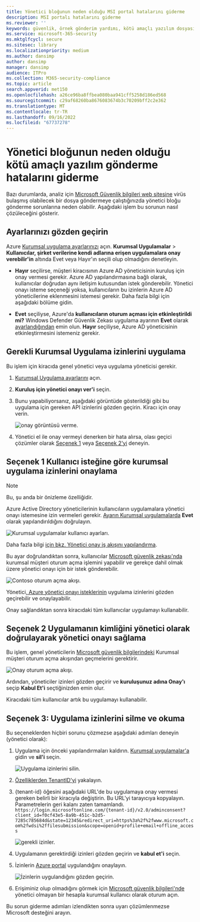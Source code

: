 ```yaml
---
title: Yönetici bloğunun neden olduğu MSI portal hatalarını giderme
description: MSI portalı hatalarını giderme
ms.reviewer: ''
keywords: güvenlik, örnek gönderim yardımı, kötü amaçlı yazılım dosyası, virüs dosyası, truva atı dosyası, gönder, Microsoft'a gönder, örnek gönder, virüs, truva atı, solucan, algılanmadı, algılanmadı, e-posta microsoft, e-posta kötü amaçlı yazılım, Bu kötü amaçlı yazılım, ben bir virüs olduğunu düşünüyorum, nerede virüs gönderebilirim, bu bir virüs, MSE, algılamaz, imza yok, algılama yok, şüpheli dosya,  MMPC, Microsoft Kötü Amaçlı Yazılımdan Koruma Merkezi, araştırmacılar, analist, WDSI, güvenlik zekası
ms.service: microsoft-365-security
ms.mktglfcycl: secure
ms.sitesec: library
ms.localizationpriority: medium
ms.author: dansimp
author: dansimp
manager: dansimp
audience: ITPro
ms.collection: M365-security-compliance
ms.topic: article
search.appverid: met150
ms.openlocfilehash: a26ce96ba8ffbea080baa941cff5258d186ed568
ms.sourcegitcommit: c29af68260ba8676083674b3c70209bff2c2e362
ms.translationtype: MT
ms.contentlocale: tr-TR
ms.lasthandoff: 09/16/2022
ms.locfileid: "67737278"
---
```

# <a name="troubleshooting-malware-submission-errors-caused-by-administrator-block"></a>Yönetici bloğunun neden olduğu kötü amaçlı yazılım gönderme hatalarını giderme

Bazı durumlarda, analiz için [Microsoft Güvenlik bilgileri web sitesine](https://www.microsoft.com/wdsi) virüs bulaşmış olabilecek bir dosya göndermeye çalıştığınızda yönetici bloğu gönderme sorunlarına neden olabilir. Aşağıdaki işlem bu sorunun nasıl çözüleceğini gösterir.

## <a name="review-your-settings"></a>Ayarlarınızı gözden geçirin

Azure [Kurumsal uygulama ayarlarınızı](https://portal.azure.com/#blade/Microsoft_AAD_IAM/StartboardApplicationsMenuBlade/UserSettings/menuId/) açın. **Kurumsal Uygulamalar** >  **Kullanıcılar, şirket verilerine kendi adlarına erişen uygulamalara onay verebilir'in** altında Evet veya Hayır'ın seçili olup olmadığını denetleyin.

- **Hayır** seçilirse, müşteri kiracısının Azure AD yöneticisinin kuruluş için onay vermesi gerekir. Azure AD yapılandırmasına bağlı olarak, kullanıcılar doğrudan aynı iletişim kutusundan istek gönderebilir. Yönetici onayı isteme seçeneği yoksa, kullanıcıların bu izinlerin Azure AD yöneticilerine eklenmesini istemesi gerekir. Daha fazla bilgi için aşağıdaki bölüme gidin.

- **Evet** seçiliyse, Azure'da **kullanıcıların oturum açması için etkinleştirildi mi?** Windows Defender Güvenlik Zekası uygulama ayarının **Evet** olarak [ayarlandığından](https://portal.azure.com/#blade/Microsoft_AAD_IAM/ManagedAppMenuBlade/Properties/appId/f0cf43e5-8a9b-451c-b2d5-7285c785684d/objectId/4a918a14-4069-4108-9b7d-76486212d75d) emin olun. **Hayır** seçiliyse, Azure AD yöneticisinin etkinleştirmesini istemeniz gerekir.

## <a name="implement-required-enterprise-application-permissions"></a>Gerekli Kurumsal Uygulama izinlerini uygulama

Bu işlem için kiracıda genel yönetici veya uygulama yöneticisi gerekir.

1. [Kurumsal Uygulama ayarlarını](https://portal.azure.com/#blade/Microsoft_AAD_IAM/ManagedAppMenuBlade/Permissions/appId/f0cf43e5-8a9b-451c-b2d5-7285c785684d/objectId/4a918a14-4069-4108-9b7d-76486212d75d) açın.
2. **Kuruluş için yönetici onayı ver'i** seçin.
3. Bunu yapabiliyorsanız, aşağıdaki görüntüde gösterildiği gibi bu uygulama için gereken API izinlerini gözden geçirin. Kiracı için onay verin.

    ![onay görüntüsü verme.](../../media/security-intelligence-images/msi-grant-admin-consent.jpg)

4. Yönetici el ile onay vermeyi denerken bir hata alırsa, olası geçici çözümler olarak [Seçenek 1](#option-1-approve-enterprise-application-permissions-by-user-request) veya [Seçenek 2'yi](#option-2-provide-admin-consent-by-authenticating-the-application-as-an-admin) deneyin.

## <a name="option-1-approve-enterprise-application-permissions-by-user-request"></a>Seçenek 1 Kullanıcı isteğine göre kurumsal uygulama izinlerini onaylama

> [!NOTE]
> Bu, şu anda bir önizleme özelliğidir.

Azure Active Directory yöneticilerinin kullanıcıların uygulamalara yönetici onayı istemesine izin vermeleri gerekir. [Ayarın Kurumsal uygulamalarda](https://portal.azure.com/#blade/Microsoft_AAD_IAM/StartboardApplicationsMenuBlade/UserSettings/menuId/) **Evet** olarak yapılandırıldığını doğrulayın.

![Kurumsal uygulamalar kullanıcı ayarları.](../../media/security-intelligence-images/msi-enterprise-app-user-setting.jpg)

Daha fazla bilgi [için bkz. Yönetici onay iş akışını yapılandırma](/azure/active-directory/manage-apps/configure-admin-consent-workflow).

Bu ayar doğrulandıktan sonra, kullanıcılar [Microsoft güvenlik zekası'nda](https://www.microsoft.com/wdsi/filesubmission) kurumsal müşteri oturum açma işlemini yapabilir ve gerekçe dahil olmak üzere yönetici onayı için bir istek gönderebilir.

![Contoso oturum açma akışı.](../../media/security-intelligence-images/msi-contoso-approval-required.png)

Yönetici[, Azure yönetici onayı isteklerinin](https://portal.azure.com/#blade/Microsoft_AAD_IAM/StartboardApplicationsMenuBlade/AccessRequests/menuId/) uygulama izinlerini gözden geçirebilir ve onaylayabilir.

Onay sağlandıktan sonra kiracıdaki tüm kullanıcılar uygulamayı kullanabilir.

## <a name="option-2-provide-admin-consent-by-authenticating-the-application-as-an-admin"></a>Seçenek 2 Uygulamanın kimliğini yönetici olarak doğrulayarak yönetici onayı sağlama

Bu işlem, genel yöneticilerin [Microsoft güvenlik bilgilerindeki](https://www.microsoft.com/wdsi/filesubmission) Kurumsal müşteri oturum açma akışından geçmelerini gerektirir.

![Onay oturum açma akışı.](../../media/security-intelligence-images/msi-microsoft-permission-required.jpg)

Ardından, yöneticiler izinleri gözden geçirir ve **kuruluşunuz adına Onay'ı** seçip **Kabul Et'i** seçtiğinizden emin olur.

Kiracıdaki tüm kullanıcılar artık bu uygulamayı kullanabilir.

## <a name="option-3-delete-and-readd-app-permissions"></a>Seçenek 3: Uygulama izinlerini silme ve okuma

Bu seçeneklerden hiçbiri sorunu çözmezse aşağıdaki adımları deneyin (yönetici olarak):

1. Uygulama için önceki yapılandırmaları kaldırın. [Kurumsal uygulamalar'a](https://portal.azure.com/#blade/Microsoft_AAD_IAM/ManagedAppMenuBlade/Properties/appId/f0cf43e5-8a9b-451c-b2d5-7285c785684d/objectId/982e94b2-fea9-4d1f-9fca-318cda92f90b) gidin ve **sil'i** seçin.

   ![Uygulama izinlerini silin.](../../media/security-intelligence-images/msi-properties.png)

2. [Özelliklerden TenantID'yi](https://portal.azure.com/#blade/Microsoft_AAD_IAM/ActiveDirectoryMenuBlade/Properties) yakalayın.

3. {tenant-id} öğesini aşağıdaki URL'de bu uygulamaya onay vermesi gereken belirli bir kiracıyla değiştirin. Bu URL'yi tarayıcıya kopyalayın. Parametrelerin geri kalanı zaten tamamlandı.
``https://login.microsoftonline.com/{tenant-id}/v2.0/adminconsent?client_id=f0cf43e5-8a9b-451c-b2d5-7285c785684d&state=12345&redirect_uri=https%3a%2f%2fwww.microsoft.com%2fwdsi%2ffilesubmission&scope=openid+profile+email+offline_access``

   ![gerekli izinler.](../../media/security-intelligence-images/msi-microsoft-permission-requested-your-organization.png)

4. Uygulamanın gerektirdiği izinleri gözden geçirin ve **kabul et'i** seçin.

5. İzinlerin [Azure portal](https://portal.azure.com/#blade/Microsoft_AAD_IAM/ManagedAppMenuBlade/Permissions/appId/f0cf43e5-8a9b-451c-b2d5-7285c785684d/objectId/ce60a464-5fca-4819-8423-bcb46796b051) uygulandığını onaylayın.

   ![İzinlerin uygulandığını gözden geçirin.](../../media/security-intelligence-images/msi-permissions.jpg)

6. Erişiminiz olup olmadığını görmek için [Microsoft güvenlik bilgileri'nde](https://www.microsoft.com/wdsi/filesubmission) yönetici olmayan bir hesapla kurumsal kullanıcı olarak oturum açın.

 Bu sorun giderme adımları izlendikten sonra uyarı çözümlenmezse Microsoft desteğini arayın.